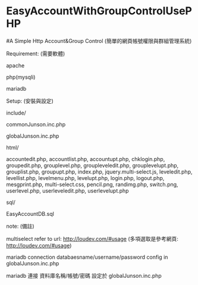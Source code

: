 # EasyAccountWithGroupControlUsePHP
#A Simple Http Account&Group Control (簡單的網頁帳號權限與群組管理系統)

Requirement: (需要軟體)

apache

php(mysqli)

mariadb

Setup: (安裝與設定)

include/

commonJunson.inc.php

globalJunson.inc.php

html/

accountedit.php, accountlist.php, accountupt.php, chklogin.php, groupedit.php, grouplevel.php, groupleveledit.php, grouplevelupt.php, grouplist.php, groupupt.php, index.php, jquery.multi-select.js, leveledit.php, levellist.php, levelmenu.php, levelupt.php, login.php, logout.php, mesgprint.php, multi-select.css, pencil.png, randimg.php, switch.png, userlevel.php, userleveledit.php, userlevelupt.php

sql/

EasyAccountDB.sql

note: (備註)

multiselect refer to url: http://loudev.com/#usage (多項選取是參考網頁: http://loudev.com/#usage)

mariadb connection databaesname/username/password config in globalJunson.inc.php 

mariadb 連接 資料庫名稱/帳號/密碼 設定於 globalJunson.inc.php
